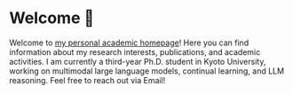 # Welcome 👋

Welcome to [my personal academic homepage](https://yahan-yu.github.io/Homepage/)!
Here you can find information about my research interests, publications, and academic activities.
I am currently a third-year Ph.D. student in Kyoto University, working on multimodal large language models, continual learning, and LLM reasoning.
Feel free to reach out via Email!
